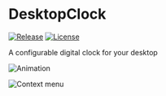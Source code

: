 # DesktopClock

[![Release](https://img.shields.io/github/release/danielchalmers/DesktopClock)](https://github.com/danielchalmers/DesktopClock/releases/latest)
[![License](https://img.shields.io/github/license/danielchalmers/DesktopClock)](LICENSE)

A configurable digital clock for your desktop

![Animation](https://user-images.githubusercontent.com/7112040/183230803-332aa642-81ae-4dad-a530-d9e4080cd1f0.gif)

![Context menu](https://user-images.githubusercontent.com/7112040/135598535-862ac2eb-d626-458b-8513-bc670bc9c87b.png)
